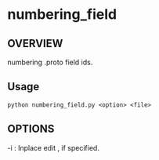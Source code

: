 # numbering_field

## OVERVIEW
numbering .proto field ids.

## Usage
```
python numbering_field.py <option> <file>
```

## OPTIONS
-i : Inplace edit <file>, if specified.
